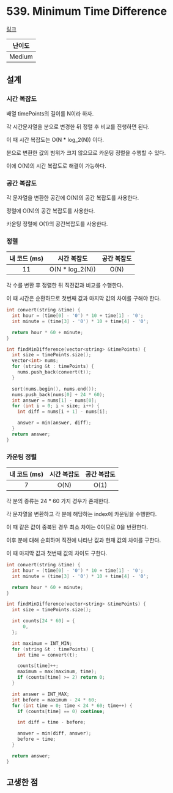 # 539. Minimum Time Difference

[링크](https://leetcode.com/problems/minimum-time-difference/description/)

| 난이도 |
| :----: |
| Medium |

## 설계

### 시간 복잡도

배열 timePoints의 길이를 N이라 하자.

각 시간문자열을 분으로 변경한 뒤 정렬 후 비교를 진행하면 된다.

이 때 시간 복잡도는 O(N \* log_2(N)) 이다.

분으로 변환한 값의 범위가 크지 않으므로 카운팅 정렬을 수행할 수 있다.

이에 O(N)의 시간 복잡도로 해결이 가능하다.

### 공간 복잡도

각 문자열을 변환한 공간에 O(N)의 공간 복잡도를 사용한다.

정렬에 O(N)의 공간 복잡도를 사용한다.

카운팅 정렬에 O(1)의 공간복잡도를 사용한다.

### 정렬

| 내 코드 (ms) |   시간 복잡도    | 공간 복잡도 |
| :----------: | :--------------: | :---------: |
|      11      | O(N \* log_2(N)) |    O(N)     |

각 수를 변환 후 정렬한 뒤 직전값과 비교를 수행한다.

이 때 시간은 순환하므로 첫번째 값과 마지막 값의 차이를 구해야 한다.

```cpp
int convert(string &time) {
  int hour = (time[0] - '0') * 10 + time[1] - '0';
  int minute = (time[3] - '0') * 10 + time[4] - '0';

  return hour * 60 + minute;
}

int findMinDifference(vector<string> &timePoints) {
  int size = timePoints.size();
  vector<int> nums;
  for (string &t : timePoints) {
    nums.push_back(convert(t));
  }

  sort(nums.begin(), nums.end());
  nums.push_back(nums[0] + 24 * 60);
  int answer = nums[1] - nums[0];
  for (int i = 0; i < size; i++) {
    int diff = nums[i + 1] - nums[i];

    answer = min(answer, diff);
  }
  return answer;
}
```

### 카운팅 정렬

| 내 코드 (ms) | 시간 복잡도 | 공간 복잡도 |
| :----------: | :---------: | :---------: |
|      7       |    O(N)     |    O(1)     |

각 분의 종류는 24 \* 60 가지 경우가 존재한다.

각 문자열을 변환하고 각 분에 해당하는 index에 카운팅을 수행한다.

이 때 같은 값이 중복된 경우 최소 차이는 0이므로 0을 반환한다.

이후 분에 대해 순회하며 직전에 나타난 값과 현재 값의 차이를 구한다.

이 때 마지막 값과 첫번째 값의 차이도 구한다.

```cpp
int convert(string &time) {
  int hour = (time[0] - '0') * 10 + time[1] - '0';
  int minute = (time[3] - '0') * 10 + time[4] - '0';

  return hour * 60 + minute;
}

int findMinDifference(vector<string> &timePoints) {
  int size = timePoints.size();

  int counts[24 * 60] = {
      0,
  };

  int maximum = INT_MIN;
  for (string &t : timePoints) {
    int time = convert(t);

    counts[time]++;
    maximum = max(maximum, time);
    if (counts[time] >= 2) return 0;
  }

  int answer = INT_MAX;
  int before = maximum - 24 * 60;
  for (int time = 0; time < 24 * 60; time++) {
    if (counts[time] == 0) continue;

    int diff = time - before;

    answer = min(diff, answer);
    before = time;
  }

  return answer;
}
```

## 고생한 점
